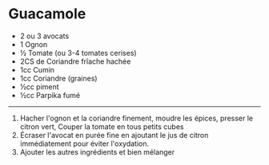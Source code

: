 # Guacamole

- 2 ou 3 avocats
- 1 Ognon
- ½ Tomate (ou 3-4 tomates cerises)
- 2CS de Coriandre frîache hachée
- 1cc Cumin
- 1cc Coriandre (graines)
- ½cc piment
- ½cc Parpika fumé

---

1. Hacher l'ognon et la coriandre finement, moudre les épices, presser le citron vert, Couper la tomate en tous petits cubes
2. Écraser l'avocat en purée fine en ajoutant le jus de citron immédiatement pour éviter l'oxydation.
3. Ajouter les autres ingrédients et bien mélanger
